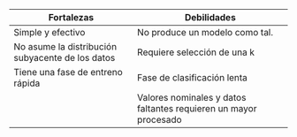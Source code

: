 
| Fortalezas                                       | Debilidades                                                       |
| ------------------------------------------------ | ----------------------------------------------------------------- |
| Simple y efectivo                                | No produce un modelo como tal.                                    |
| No asume la distribución subyacente de los datos | Requiere selección de una k                                       |
| Tiene una fase de entreno rápida                 | Fase de clasificación lenta                                       |
|                                                  | Valores nominales y datos faltantes  requieren un mayor procesado |


